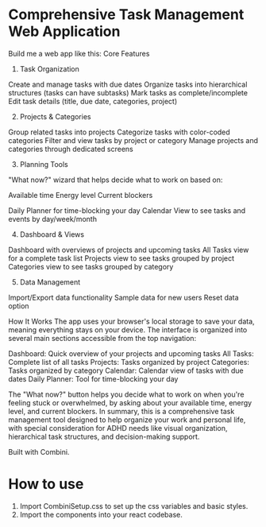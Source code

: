 # Comprehensive Task Management Web Application
        
Build me a web app like this: 
Core Features
1. Task Organization

Create and manage tasks with due dates
Organize tasks into hierarchical structures (tasks can have subtasks)
Mark tasks as complete/incomplete
Edit task details (title, due date, categories, project)

2. Projects & Categories

Group related tasks into projects
Categorize tasks with color-coded categories
Filter and view tasks by project or category
Manage projects and categories through dedicated screens

3. Planning Tools

"What now?" wizard that helps decide what to work on based on:

Available time
Energy level
Current blockers


Daily Planner for time-blocking your day
Calendar View to see tasks and events by day/week/month

4. Dashboard & Views

Dashboard with overviews of projects and upcoming tasks
All Tasks view for a complete task list
Projects view to see tasks grouped by project
Categories view to see tasks grouped by category

5. Data Management

Import/Export data functionality
Sample data for new users
Reset data option

How It Works
The app uses your browser's local storage to save your data, meaning everything stays on your device. The interface is organized into several main sections accessible from the top navigation:

Dashboard: Quick overview of your projects and upcoming tasks
All Tasks: Complete list of all tasks
Projects: Tasks organized by project
Categories: Tasks organized by category
Calendar: Calendar view of tasks with due dates
Daily Planner: Tool for time-blocking your day

The "What now?" button helps you decide what to work on when you're feeling stuck or overwhelmed, by asking about your available time, energy level, and current blockers.
In summary, this is a comprehensive task management tool designed to help organize your work and personal life, with special consideration for ADHD needs like visual organization, hierarchical task structures, and decision-making support.

Built with Combini.

# How to use

1. Import CombiniSetup.css to set up the css variables and basic styles.
2. Import the components into your react codebase.
